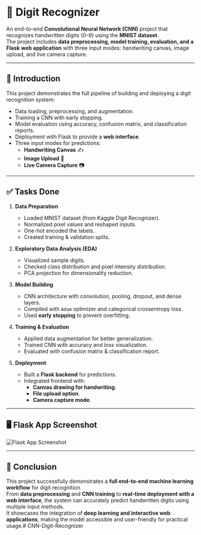 # 🔢 Digit Recognizer

An end-to-end **Convolutional Neural Network (CNN)** project that recognizes handwritten digits (0–9) using the **MNIST dataset**.  
The project includes **data preprocessing, model training, evaluation, and a Flask web application** with three input modes: handwriting canvas, image upload, and live camera capture.

---

## 📌 Introduction
This project demonstrates the full pipeline of building and deploying a digit recognition system:  
- Data loading, preprocessing, and augmentation.  
- Training a CNN with early stopping.  
- Model evaluation using accuracy, confusion matrix, and classification reports.  
- Deployment with Flask to provide a **web interface**.  
- Three input modes for predictions:
  - **Handwriting Canvas** ✍️  
  - **Image Upload** 📁  
  - **Live Camera Capture** 📷  

---

## ✅ Tasks Done
1. **Data Preparation**
   - Loaded MNIST dataset (from Kaggle Digit Recognizer).  
   - Normalized pixel values and reshaped inputs.  
   - One-hot encoded the labels.  
   - Created training & validation splits.  

2. **Exploratory Data Analysis (EDA)**
   - Visualized sample digits.  
   - Checked class distribution and pixel intensity distribution.  
   - PCA projection for dimensionality reduction.  

3. **Model Building**
   - CNN architecture with convolution, pooling, dropout, and dense layers.  
   - Compiled with `Adam` optimizer and categorical crossentropy loss.  
   - Used **early stopping** to prevent overfitting.  

4. **Training & Evaluation**
   - Applied data augmentation for better generalization.  
   - Trained CNN with accuracy and loss visualization.  
   - Evaluated with confusion matrix & classification report.  

5. **Deployment**
   - Built a **Flask backend** for predictions.  
   - Integrated frontend with:
     - **Canvas drawing for handwriting**.  
     - **File upload option**.  
     - **Camera capture mode**.  

---

## 🖥️ Flask App Screenshot

![Flask App Screenshot](sImages/flask.png)

---

## 🎯 Conclusion
This project successfully demonstrates a **full end-to-end machine learning workflow** for digit recognition.  
From **data preprocessing** and **CNN training** to **real-time deployment with a web interface**, the system can accurately predict handwritten digits using multiple input methods.  
It showcases the integration of **deep learning and interactive web applications**, making the model accessible and user-friendly for practical usage.# CNN-Digit-Recognizer

